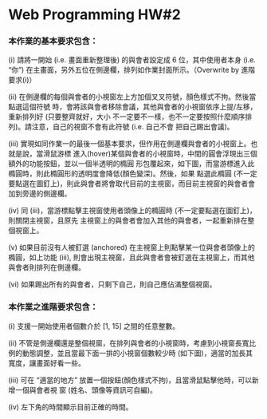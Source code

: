 # Web Programming HW#2

### 本作業的基本要求包含：
(i) 請將一開始 (i.e. 畫面重新整理後) 的與會者設定成 6 位，其中使用者本身 (i.e. “你”) 在主畫面，另外五位在側邊欄，排列如作業封面所示。（Overwrite by 進階要求(i)）

(ii) 在側邊欄的每個與會者的小視窗左上方加個叉叉符號，顏色樣式不拘。然後當點選這個符號 時，會將該與會者移除會議，其他與會者的小視窗依序上提/左移，重新排列好 (只要整齊就好，大小 不一定要不一樣，也不一定要按照什麼順序排列)。請注意，自己的視窗不會有此符號 (i.e. 自己不會 把自己踢出會議)。

(iii) 實現如同作業一的最後一個基本要求，但作用在側邊欄與會者的小視窗上。也就是說，當滑鼠游標 進入(hover)某個與會者的小視窗時，中間的圓會浮現出三個額外的功能按鈕，並以一個半透明的橢圓 形包覆起來，如下圖，而當游標進入此橢圓時，則此橢圓形的透明度會降低(顏色變深)。然後，如果 點選此橢圓 (不一定要點選在圖釘上)，則此與會者將會取代目前的主視窗，而目前主視窗的與會者會 加到旁邊的側邊欄。

(iv) 同 (iii)，當游標點擊主視窗使用者頭像上的橢圓時 (不一定要點選在圖釘上)，則關閉主視窗，且原先 主視窗上的與會者會加入其他的與會者，一起重新排在整個視窗上。

(v) 如果目前沒有人被釘選 (anchored) 在主視窗上則點擊某一位與會者頭像上的橢圓，如上功能 (iii), 則會出現主視窗，且此與會者會被釘選在主視窗上，而其他與會者則排列在側邊欄。
 
(vi) 如果踢出所有的與會者，只剩下自己，則自己應佔滿整個視窗。 

### 本作業之進階要求包含：
(i) 支援一開始使用者個數介於 [1, 15] 之間的任意整數。

(ii) 不管是側邊欄還是整個視窗，在排列與會者的小視窗時，考慮到小視窗長寬比例的動態調整，並且當最下面一排的小視窗個數較少時 (如下圖)，適當的加長其寬度，讓畫面好看一些。

(iii) 可在 “適當的地方” 放置一個按鈕(顏色樣式不拘)，且當滑鼠點擊他時，可以新增一個與會者視
窗 (姓名、頭像等資訊可自編)。

(iv) 左下角的時間顯示目前正確的時間。